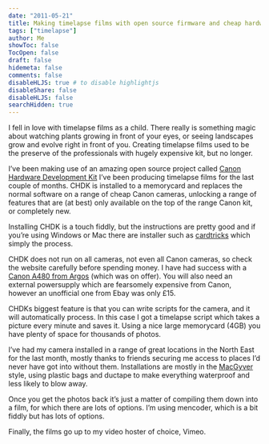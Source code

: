```yaml
---
date: "2011-05-21"
title: Making timelapse films with open source firmware and cheap hardware
tags: ["timelapse"]
author: Me
showToc: false
TocOpen: false
draft: false
hidemeta: false
comments: false
disableHLJS: true # to disable highlightjs
disableShare: false
disableHLJS: false
searchHidden: true
---
```

I fell in love with timelapse films as a child. There really is something magic about watching plants growing in front of your eyes, or seeing landscapes grow and evolve right in front of you. Creating timelapse films used to be the preserve of the professionals with hugely expensive kit, but no longer.

I’ve been making use of an amazing open source project called [Canon Hardware Development Kit](http://chdk.wikia.com/) I’ve been producing timelapse films for the last couple of months. CHDK is installed to a memorycard and replaces the normal software on a range of cheap Canon cameras, unlocking a range of features that are (at best) only available on the top of the range Canon kit, or completely new.

Installing CHDK is a touch fiddly, but the instructions are pretty good and if you’re using Windows or Mac there are installer such as [cardtricks](http://chdk.wikia.com/wiki/CHDK/Installing_with_Cardtricks) which simply the process.

CHDK does not run on all cameras, not even all Canon cameras, so check the website carefully before spending money. I have had success with a [Canon A480 from Argos](http://www.argos.co.uk/static/Product/partNumber/5561513.htm) (which was on offer). You will also need an external powersupply which are fearsomely expensive from Canon, however an unofficial one from Ebay was only £15.

CHDKs biggest feature is that you can write scripts for the camera, and it will automatically process. In this case I got a timelapse script which takes a picture every minute and saves it. Using a nice large memorycard (4GB) you have plenty of space for thousands of photos.

I’ve had my camera installed in a range of great locations in the North East for the last month, mostly thanks to friends securing me access to places I’d never have got into without them. Installations are mostly in the [MacGyver](http://en.wikipedia.org/wiki/MacGyver) style, using plastic bags and ductape to make everything waterproof and less likely to blow away.

Once you get the photos back it’s just a matter of compiling them down into a film, for which there are lots of options. I’m using mencoder, which is a bit fiddly but has lots of options.

Finally, the films go up to my video hoster of choice, Vimeo.

